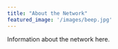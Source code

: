```yaml
---
title: "About the Network"
featured_image: '/images/beep.jpg'
---
```


Information about the network here.
